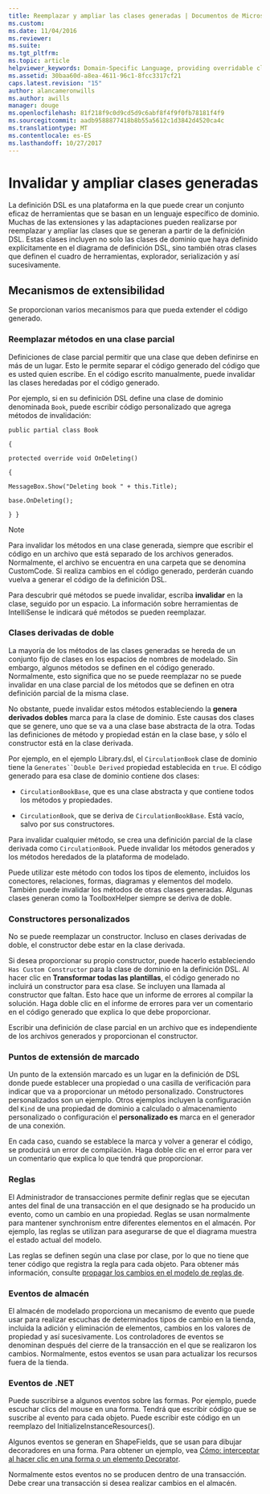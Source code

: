 ```yaml
---
title: Reemplazar y ampliar las clases generadas | Documentos de Microsoft
ms.custom: 
ms.date: 11/04/2016
ms.reviewer: 
ms.suite: 
ms.tgt_pltfrm: 
ms.topic: article
helpviewer_keywords: Domain-Specific Language, providing overridable classes
ms.assetid: 30baa60d-a8ea-4611-96c1-8fcc3317cf21
caps.latest.revision: "15"
author: alancameronwills
ms.author: awills
manager: douge
ms.openlocfilehash: 81f218f9c0d9cd5d9c6abf8f4f9f0fb78181f4f9
ms.sourcegitcommit: aadb9588877418b8b55a5612c1d3842d4520ca4c
ms.translationtype: MT
ms.contentlocale: es-ES
ms.lasthandoff: 10/27/2017
---
```

# <a name="overriding-and-extending-the-generated-classes"></a>Invalidar y ampliar clases generadas
La definición DSL es una plataforma en la que puede crear un conjunto eficaz de herramientas que se basan en un lenguaje específico de dominio. Muchas de las extensiones y las adaptaciones pueden realizarse por reemplazar y ampliar las clases que se generan a partir de la definición DSL. Estas clases incluyen no solo las clases de dominio que haya definido explícitamente en el diagrama de definición DSL, sino también otras clases que definen el cuadro de herramientas, explorador, serialización y así sucesivamente.  
  
## <a name="extensibility-mechanisms"></a>Mecanismos de extensibilidad  
 Se proporcionan varios mecanismos para que pueda extender el código generado.  
  
### <a name="overriding-methods-in-a-partial-class"></a>Reemplazar métodos en una clase parcial  
 Definiciones de clase parcial permitir que una clase que deben definirse en más de un lugar. Esto le permite separar el código generado del código que es usted quien escribe. En el código escrito manualmente, puede invalidar las clases heredadas por el código generado.  
  
 Por ejemplo, si en su definición DSL define una clase de dominio denominada `Book`, puede escribir código personalizado que agrega métodos de invalidación:  
  
 `public partial class Book`  
  
 `{`  
  
 `protected override void OnDeleting()`  
  
 `{`  
  
 `MessageBox.Show("Deleting book " + this.Title);`  
  
 `base.OnDeleting();`  
  
 `} }`  
  
> [!NOTE]
>  Para invalidar los métodos en una clase generada, siempre que escribir el código en un archivo que está separado de los archivos generados. Normalmente, el archivo se encuentra en una carpeta que se denomina CustomCode. Si realiza cambios en el código generado, perderán cuando vuelva a generar el código de la definición DSL.  
  
 Para descubrir qué métodos se puede invalidar, escriba **invalidar** en la clase, seguido por un espacio. La información sobre herramientas de IntelliSense le indicará qué métodos se pueden reemplazar.  
  
### <a name="double-derived-classes"></a>Clases derivadas de doble  
 La mayoría de los métodos de las clases generadas se hereda de un conjunto fijo de clases en los espacios de nombres de modelado. Sin embargo, algunos métodos se definen en el código generado. Normalmente, esto significa que no se puede reemplazar no se puede invalidar en una clase parcial de los métodos que se definen en otra definición parcial de la misma clase.  
  
 No obstante, puede invalidar estos métodos estableciendo la **genera derivados dobles** marca para la clase de dominio. Este causas dos clases que se genere, uno que se va a una clase base abstracta de la otra. Todas las definiciones de método y propiedad están en la clase base, y sólo el constructor está en la clase derivada.  
  
 Por ejemplo, en el ejemplo Library.dsl, el `CirculationBook` clase de dominio tiene la `Generates``Double Derived` propiedad establecida en `true`. El código generado para esa clase de dominio contiene dos clases:  
  
-   `CirculationBookBase`, que es una clase abstracta y que contiene todos los métodos y propiedades.  
  
-   `CirculationBook`, que se deriva de `CirculationBookBase`. Está vacío, salvo por sus constructores.  
  
 Para invalidar cualquier método, se crea una definición parcial de la clase derivada como `CirculationBook`. Puede invalidar los métodos generados y los métodos heredados de la plataforma de modelado.  
  
 Puede utilizar este método con todos los tipos de elemento, incluidos los conectores, relaciones, formas, diagramas y elementos del modelo. También puede invalidar los métodos de otras clases generadas. Algunas clases generan como la ToolboxHelper siempre se deriva de doble.  
  
### <a name="custom-constructors"></a>Constructores personalizados  
 No se puede reemplazar un constructor. Incluso en clases derivadas de doble, el constructor debe estar en la clase derivada.  
  
 Si desea proporcionar su propio constructor, puede hacerlo estableciendo `Has Custom Constructor` para la clase de dominio en la definición DSL. Al hacer clic en **Transformar todas las plantillas**, el código generado no incluirá un constructor para esa clase. Se incluyen una llamada al constructor que faltan. Esto hace que un informe de errores al compilar la solución. Haga doble clic en el informe de errores para ver un comentario en el código generado que explica lo que debe proporcionar.  
  
 Escribir una definición de clase parcial en un archivo que es independiente de los archivos generados y proporcionan el constructor.  
  
### <a name="flagged-extension-points"></a>Puntos de extensión de marcado  
 Un punto de la extensión marcado es un lugar en la definición de DSL donde puede establecer una propiedad o una casilla de verificación para indicar que va a proporcionar un método personalizado. Constructores personalizados son un ejemplo. Otros ejemplos incluyen la configuración del `Kind` de una propiedad de dominio a calculado o almacenamiento personalizado o configuración el **personalizado es** marca en el generador de una conexión.  
  
 En cada caso, cuando se establece la marca y volver a generar el código, se producirá un error de compilación. Haga doble clic en el error para ver un comentario que explica lo que tendrá que proporcionar.  
  
### <a name="rules"></a>Reglas  
 El Administrador de transacciones permite definir reglas que se ejecutan antes del final de una transacción en el que designado se ha producido un evento, como un cambio en una propiedad. Reglas se usan normalmente para mantener synchronism entre diferentes elementos en el almacén. Por ejemplo, las reglas se utilizan para asegurarse de que el diagrama muestra el estado actual del modelo.  
  
 Las reglas se definen según una clase por clase, por lo que no tiene que tener código que registra la regla para cada objeto. Para obtener más información, consulte [propagar los cambios en el modelo de reglas de](../modeling/rules-propagate-changes-within-the-model.md).  
  
### <a name="store-events"></a>Eventos de almacén  
 El almacén de modelado proporciona un mecanismo de evento que puede usar para realizar escuchas de determinados tipos de cambio en la tienda, incluida la adición y eliminación de elementos, cambios en los valores de propiedad y así sucesivamente. Los controladores de eventos se denominan después del cierre de la transacción en el que se realizaron los cambios. Normalmente, estos eventos se usan para actualizar los recursos fuera de la tienda.  
  
### <a name="net-events"></a>Eventos de .NET  
 Puede suscribirse a algunos eventos sobre las formas. Por ejemplo, puede escuchar clics del mouse en una forma. Tendrá que escribir código que se suscribe al evento para cada objeto. Puede escribir este código en un reemplazo del InitializeInstanceResources().  
  
 Algunos eventos se generan en ShapeFields, que se usan para dibujar decoradores en una forma. Para obtener un ejemplo, vea [Cómo: interceptar al hacer clic en una forma o un elemento Decorator](../modeling/how-to-intercept-a-click-on-a-shape-or-decorator.md).  
  
 Normalmente estos eventos no se producen dentro de una transacción. Debe crear una transacción si desea realizar cambios en el almacén.